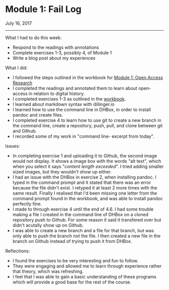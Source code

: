 # Module 1: Fail Log

July 16, 2017
_______
What I had to do this week:
+ Respond to the readings with annotations
+ Complete exercises 1-3, possibly 4, of Module 1
+ Write a blog post about my experiences

What I did:
+ I followed the steps outlined in the workbook for [Module 1: Open Access Research](http://workbook.craftingdigitalhistory.ca/module-1/Open-Access-Research/)
+ I completed the readings and annotated them to learn about open-access in relation to digital history.
+ I completed exercises 1-3 as outlined in the [workbook](http://workbook.craftingdigitalhistory.ca/module-1/Exercises/).
+ I learned about markdown syntax with dillinger.io
+ I learned how to use the command line in DHBox, in order to install pandoc and create files.
+ I completed exercise 4 to learn how to use git to create a new branch in the command line, create a repository, push, pull, and clone between git and Github. 
+ I recorded some of my work in "command line- excerpt from today".

Issues:
+ In completing exercise 1 and uploading it to Github, the second image would not display. It shows a image box with the words "alt text", which when you select it says "*content length exceeded*". I tried adding smaller sized images, but they wouldn't show up either. 
+ I had an issue with the DHBox in exercise 2, when installing pandoc. I typed in the command prompt and it stated that there was an error because the file didn't exist. I retyped it at least 2 more times with the same result. Finally I realised that I'd been missing one letter from the command prompt found in the workbook, and was able to install pandoc perfectly fine. 
+ I made to through exercise 4 until the end of 4.6. I had some trouble making a file I created in the command line of DHBox on a cloned repository push to Github. For some reason it said it transfered over but didn't acutally show up on Github. 
+ I was able to create a new branch and a file for that branch, but was only able to push the branch not the file. I then created a new file in the branch on Github instead of trying to push it from DHBox.

Reflections:
+ I found the exercises to be very interesting and fun to follow. 
+ They were engaging and allowed me to learn through experience rather that theory, which was refreshing. 
+ I feel that I was able to gain a basic understanding of these programs which will provide a good base for the rest of the course. 
